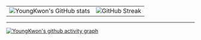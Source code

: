 
<table width="100%">
  <tr>
    <td align="center">
      <img src="https://github-readme-stats.vercel.app/api?username=K0ykwon&show_icons=true&theme=dark&hide_border=true" alt="YoungKwon's GitHub stats"/>
    </td>
    <td align="center">
      <img src="https://streak-stats.demolab.com?user=K0ykwon&hide_border=true&theme=dark" alt="GitHub Streak"/>
    </td>
  </tr>
</table>

---

[![YoungKwon's github activity graph](https://github-readme-activity-graph.vercel.app/graph?username=K0ykwon&theme=react-dark)](https://github.com/ashutosh00710/github-readme-activity-graph)
